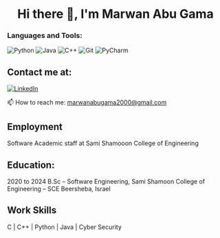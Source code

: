 <h1 align="center">Hi there 👋, I'm Marwan Abu Gama </h1>

### Languages and Tools:

<img alt="Python" src="https://img.shields.io/badge/python%20-%2314354C.svg?&style=for-the-badge&logo=python&logoColor=white"/> <img alt="Java" src="https://img.shields.io/badge/java-%23ED8B00.svg?&style=for-the-badge&logo=java&logoColor=white"/>  <img alt="C++" src="https://img.shields.io/badge/c++%20-%2300599C.svg?&style=for-the-badge&logo=c%2B%2B&ogoColor=white"/> 
<img alt="Git" src="https://img.shields.io/badge/git%20-%23F05033.svg?&style=for-the-badge&logo=git&logoColor=white"/> 
<img alt="PyCharm" src="https://img.shields.io/badge/pycharm-143?style=for-the-badge&logo=pycharm&logoColor=black&color=black&labelColor=green"/>


## Contact me at:
<a href="https://www.linkedin.com/in/marwan-gama/" title=" Linked in "><img alt="LinkedIn" src="https://img.shields.io/badge/linkedin%20-%230077B5.svg?&style=for-the-badge&logo=linkedin&logoColor=white"/></a>

📫 How to reach me: marwanabugama2000@gmail.com

## Employment
  Software Academic staff at Sami Shamooon College of Engineering
## Education:
2020 to 2024	B.Sc – Software Engineering, Sami Shamoon College of Engineering – SCE Beersheba, Israel

## Work Skills
  C | C++ | Python | Java | Cyber Security 

